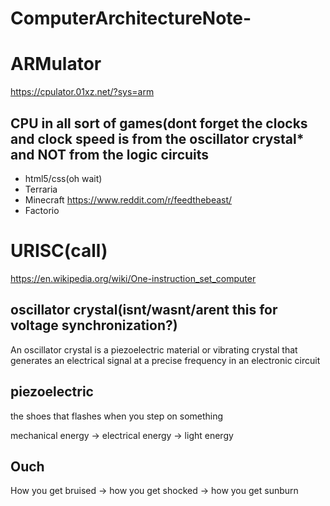 # ComputerArchitectureNote-

# ARMulator

<https://cpulator.01xz.net/?sys=arm>

## CPU in all sort of games(dont forget the clocks and clock speed is from the oscillator crystal* and NOT from the logic circuits

- html5/css(oh wait)
- Terraria
- Minecraft <https://www.reddit.com/r/feedthebeast/>
- Factorio

# URISC(call)
https://en.wikipedia.org/wiki/One-instruction_set_computer

## oscillator crystal(isnt/wasnt/arent this for voltage synchronization?)

An oscillator crystal is a piezoelectric material or vibrating crystal that generates an electrical signal at a precise frequency in an electronic circuit

## piezoelectric

the shoes that flashes when you step on something

mechanical energy -> electrical energy -> light energy

## Ouch

How you get bruised -> how you get shocked -> how you get sunburn 
